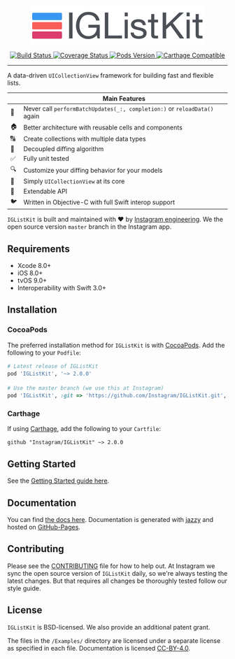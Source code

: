 <p align="center">
  <img src="https://raw.githubusercontent.com/Instagram/IGListKit/master/Resources/logo-animation.gif" width=400 />
</p>

<p align="center">
    <a href="https://travis-ci.org/Instagram/IGListKit">
        <img src="https://travis-ci.org/Instagram/IGListKit.svg?branch=master&style=flat"
             alt="Build Status">
    </a>
    <a href="https://coveralls.io/github/Instagram/IGListKit?branch=master">
      <img src="https://coveralls.io/repos/github/Instagram/IGListKit/badge.svg?branch=master"
           alt="Coverage Status" />
    </a>
    <a href="https://cocoapods.org/pods/IGListKit">
        <img src="https://img.shields.io/cocoapods/v/IGListKit.svg?style=flat"
             alt="Pods Version">
    </a>
    <a href="https://github.com/Carthage/Carthage">
        <img src="https://img.shields.io/badge/Carthage-compatible-brightgreen.svg?style=flat"
             alt="Carthage Compatible">
    </a>
</p>

----------------

A data-driven `UICollectionView` framework for building fast and flexible lists.

|         | Main Features  |
----------|-----------------
&#128581; | Never call `performBatchUpdates(_:, completion:)` or `reloadData()` again
&#127968; | Better architecture with reusable cells and components
&#128288; | Create collections with multiple data types
&#128273; | Decoupled diffing algorithm
&#9989;   | Fully unit tested
&#128269; | Customize your diffing behavior for your models
&#128241; | Simply `UICollectionView` at its core
&#128640; | Extendable API
&#128038; | Written in Objective-C with full Swift interop support

`IGListKit` is built and maintained with &#10084;&#65039; by [Instagram engineering](https://engineering.instagram.com/). 
We the open source version `master` branch in the Instagram app.

## Requirements

- Xcode 8.0+
- iOS 8.0+
- tvOS 9.0+
- Interoperability with Swift 3.0+

## Installation

### CocoaPods

The preferred installation method for `IGListKit` is with [CocoaPods](https://cocoapods.org). 
Add the following to your `Podfile`:

```ruby
# Latest release of IGListKit
pod 'IGListKit', '~> 2.0.0'

# Use the master branch (we use this at Instagram)
pod 'IGListKit', :git => 'https://github.com/Instagram/IGListKit.git', :branch => 'master'
```

### Carthage

If using [Carthage](https://github.com/Carthage/Carthage), add the following to your `Cartfile`:

```ogdl
github "Instagram/IGListKit" ~> 2.0.0
```

## Getting Started

See the [Getting Started guide here](https://instagram.github.io/IGListKit/getting-started.html).

## Documentation

You can find [the docs here](https://instagram.github.io/IGListKit). Documentation is generated with [jazzy](https://github.com/realm/jazzy) and hosted on [GitHub-Pages](https://pages.github.com).

## Contributing

Please see the [CONTRIBUTING](https://github.com/Instagram/IGListKit/blob/master/.github/CONTRIBUTING.md) file for how to help out. At Instagram we sync the open source version of `IGListKit` daily, so we're always testing the latest changes. But that requires all changes be thoroughly tested follow our style guide.

## License

`IGListKit` is BSD-licensed. We also provide an additional patent grant.

The files in the `/Examples/` directory are licensed under a separate license as specified in each file. Documentation is licensed [CC-BY-4.0](https://creativecommons.org/licenses/by/4.0/).
